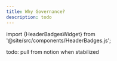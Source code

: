 ```yaml
---
title: Why Governance?
description: todo
---
```


import {HeaderBadgesWidget} from '@site/src/components/HeaderBadges.js';

<HeaderBadges/>


todo: pull from notion when stabilized